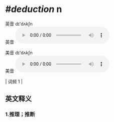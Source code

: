 # ***\#deduction*** n
英音 dɪ'dʌkʃn  
英音
<audio src="./media/deduction1.aac" controls="controls"></audio>

美音 dɪ'dʌkʃn  
美音
<audio src="./media/deduction2.aac" controls="controls"></audio>



| 词频 1 |  

英文释义
---
### 1.**推理；推断**  


